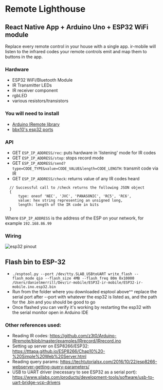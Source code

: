 # Remote Lighthouse

## React Native App + Arduino Uno + ESP32 WiFi module

Replace every remote control in your house with a single app. ir-mobile will listen to the infrared codes your remote controls emit and map them to buttons in the app.

### Hardware
- ESP32 WiFi/Bluetooth Module
- IR Transmitter LEDs
- IR receiver component
- rgbLED
- various resistors/transistors


### You will need to install

- [Arduino IRemote library](https://github.com/z3t0/Arduino-IRremote#irremote-arduino-library)
- [bbx10's esp32 ports](https://github.com/tzapu/WiFiManager/issues/241#issuecomment-307559253p)

### API
- GET `ESP_IP_ADDRESS/rec`: puts hardware in 'listening' mode for IR codes
- GET `ESP_IP_ADDRESS/stop`: stops record mode
- GET `ESP_IP_ADDRESS/send?type=CODE_TYPE&value=CODE_VALUE&length=CODE_LENGTH`: transmit code via IR
- GET `ESP_IP_ADDRESS/check`: returns value of any IR codes heard
```
  // Successful call to /check returns the following JSON object
  {
      type: oneof 'NEC', 'JVC', 'PANASONIC', 'RC5', 'RC6',
      value: hex string representing an unsigned long,
      length: length of the IR code in bits
  }
```


Where `ESP_IP_ADDRESS` is the address of the ESP on your network, for example `192.168.86.99`

### Wiring
![esp32 pinout](https://i.imgur.com/OJ5QfC6.jpg)

## Flash bin to ESP-32
- ```./esptool.py --port /dev/tty.SLAB_USBtoUART write_flash --flash_mode qio --flash_size 4MB --flash_freq 80m 0x10000 /Users/danielmerrill/Dev/ir-mobile/ESP32-ir-mobile/ESP32-ir-mobile.ino.esp32.bin``` 
- Run from the folder where you downloaded esptool above^^
replace the serial port after --port with whatever the esp32 is listed as, and the path for the .bin and you should be good to go
- Once flashed you can verify it's working by restarting the esp32 with the serial monitor open in Arduino IDE

### Other references used:
- Reading IR codes: https://github.com/z3t0/Arduino-IRremote/blob/master/examples/IRrecord/IRrecord.ino
- Setting up server on ESP8266/ESP32: https://tttapa.github.io/ESP8266/Chap10%20-%20Simple%20Web%20Server.html
- Reading query params: https://techtutorialsx.com/2016/10/22/esp8266-webserver-getting-query-parameters/
- USB to UART driver (necessary to see ESP32 as a serial port): https://www.silabs.com/products/development-tools/software/usb-to-uart-bridge-vcp-drivers
